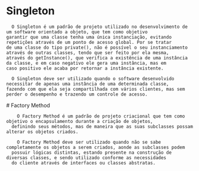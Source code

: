 ﻿# Singleton
 
	  O Singleton é um padrão de projeto utilizado no desenvolvimento de um software orientado a objeto, que tem como objetivo 
	garantir que uma classe tenha uma única instanciação, evitando repetições através de um ponto de acesso global. Por se tratar
	de uma classe do tipo private(), não é possível o seu instanciamento através de outras classes, tendo que ser feito por ela mesma,
	através do getInstance(), que verifica a existência de uma instância da classe, e em caso negativo ele gera uma instância, mas em 
	caso positivo ele acaba por retornar a instância existente. 

	  O Singleton deve ser utilizado quando o software desenvolvido necessitar de apenas uma instância de uma determinada classe,
	fazendo com que ela seja compartilhada com vários clientes, mas sem perder o desempenho e trazendo um controle de acesso. 

﻿# Factory Method
 
 	    O Factory Method é um padrão de projeto criacional que tem como objetivo o encapsulamento durante a criação de objetos, 
	  definindo seus métodos, mas de maneira que as suas subclasses possam alterar os objetos criados. 
	  
	    O Factory Method deve ser utilizado quando não se sabe completamente os objetos a serem criados, aonde as subclasses podem
	  possuir lógicas distintas, estando presente na construção de diversas classes, e sendo utilizado conforme as necessidades 
	  do cliente através de interfaces ou classes abstratas.
